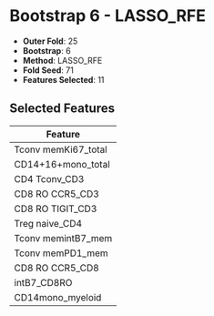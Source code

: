 # Bootstrap 6 - LASSO_RFE

- **Outer Fold**: 25
- **Bootstrap**: 6
- **Method**: LASSO_RFE
- **Fold Seed**: 71
- **Features Selected**: 11

## Selected Features

| Feature |
|---------|
| Tconv memKi67_total |
| CD14+16+mono_total |
| CD4 Tconv_CD3 |
| CD8 RO CCR5_CD3 |
| CD8 RO TIGIT_CD3 |
| Treg naive_CD4 |
| Tconv memintB7_mem |
| Tconv memPD1_mem |
| CD8 RO CCR5_CD8 |
| intB7_CD8RO |
| CD14mono_myeloid |
